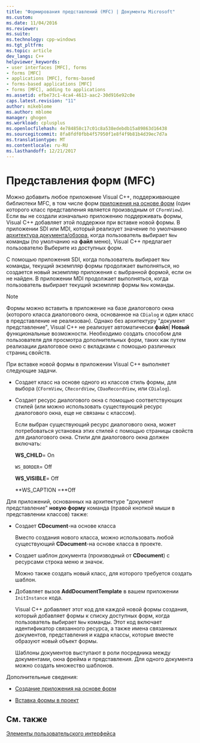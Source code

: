 ```yaml
---
title: "Формирования представлений (MFC) | Документы Microsoft"
ms.custom: 
ms.date: 11/04/2016
ms.reviewer: 
ms.suite: 
ms.technology: cpp-windows
ms.tgt_pltfrm: 
ms.topic: article
dev_langs: C++
helpviewer_keywords:
- user interfaces [MFC], forms
- forms [MFC]
- applications [MFC], forms-based
- forms-based applications [MFC]
- forms [MFC], adding to applications
ms.assetid: efbe73c1-4ca4-4613-aac2-30d916e92c0e
caps.latest.revision: "11"
author: mikeblome
ms.author: mblome
manager: ghogen
ms.workload: cplusplus
ms.openlocfilehash: 4e784858c17c01c8a538edebdb15a89863d16438
ms.sourcegitcommit: 8fa8fdf0fbb4f57950f1e8f4f9b81b4d39ec7d7a
ms.translationtype: MT
ms.contentlocale: ru-RU
ms.lasthandoff: 12/21/2017
---
```

# <a name="form-views-mfc"></a>Представления форм (MFC)
Можно добавить любое приложение Visual C++, поддерживающее библиотеки MFC, в том числе форм [приложения на основе форм](../mfc/reference/creating-a-forms-based-mfc-application.md) (один которого класс представления является производным от `CFormView`). Если вы не создали изначально приложению поддерживать формы, Visual C++ добавляет этой поддержки при вставке новой формы. В приложении SDI или MDI, который реализует значение по умолчанию [архитектура документа/обзора](../mfc/document-view-architecture.md), когда пользователь выбирает `New` команды (по умолчанию на **файл** меню), Visual C++ предлагает пользователю Выберите из доступных форм.  
  
 С помощью приложения SDI, когда пользователь выбирает `New` команды, текущий экземпляр формы продолжает выполняться, но создается новый экземпляр приложения с выбранной формой, если он не найден. В приложении MDI продолжает выполняться, когда пользователь выбирает текущий экземпляр формы `New` команды.  
  
> [!NOTE]
>  Формы можно вставить в приложение на базе диалогового окна (которого класса диалогового окна, основанное на `CDialog` и один класс в представление не реализован). Однако без архитектуру "документ представление", Visual C++ не реализует автоматически **файл**&#124; **Новый** функциональные возможности. Необходимо создать способом для пользователя для просмотра дополнительных форм, таких как путем реализации диалоговое окно с вкладками с помощью различных страниц свойств.  
  
 При вставке новой формы в приложении Visual C++ выполняет следующие задачи.  
  
-   Создает класс на основе одного из классов стиль формы, для выбора (`CFormView`, `CRecordView`, `CDaoRecordView`, или `CDialog`).  
  
-   Создает ресурс диалогового окна с помощью соответствующих стилей (или можно использовать существующий ресурс диалогового окна, еще не связаны с классом).  
  
     Если выбран существующий ресурс диалогового окна, может потребоваться установка этих стилей с помощью страницы свойств для диалогового окна. Стили для диалогового окна должен включать:  
  
     **WS_CHILD**= On  
  
     `WS_BORDER`= Off  
  
     **WS_VISIBLE**= Off  
  
     **WS_CAPTION =**Off  
  
 Для приложений, основанных на архитектуре "документ представление" **новую форму** команда (правой кнопкой мыши в представлении классов) также:  
  
-   Создает **CDocument**-на основе класса  
  
     Вместо создания нового класса, можно использовать любой существующий **CDocument**-на основе класса в проекте.  
  
-   Создает шаблон документа (производный от **CDocument**) с ресурсами строка меню и значок.  
  
     Можно также создать новый класс, для которого требуется создать шаблон.  
  
-   Добавляет вызов **AddDocumentTemplate** в вашем приложении `InitInstance` кода.  
  
     Visual C++ добавляет этот код для каждой новой формы создания, который добавляет формы к списку доступных форм, когда пользователь выбирает `New` команды. Этот код включает идентификатор связанного ресурса, а также имена связанных документов, представления и кадра классы, которые вместе образуют новый объект формы.  
  
     Шаблоны документов выступают в роли посредника между документами, окна фрейма и представления. Для одного документа можно создать множество шаблонов.  
  
 Дополнительные сведения:  
  
-   [Создание приложения на основе форм](../mfc/reference/creating-a-forms-based-mfc-application.md)  
  
-   [Вставка формы в проект](../mfc/inserting-a-form-into-a-project.md)  
  
## <a name="see-also"></a>См. также  
 [Элементы пользовательского интерфейса](../mfc/user-interface-elements-mfc.md)
